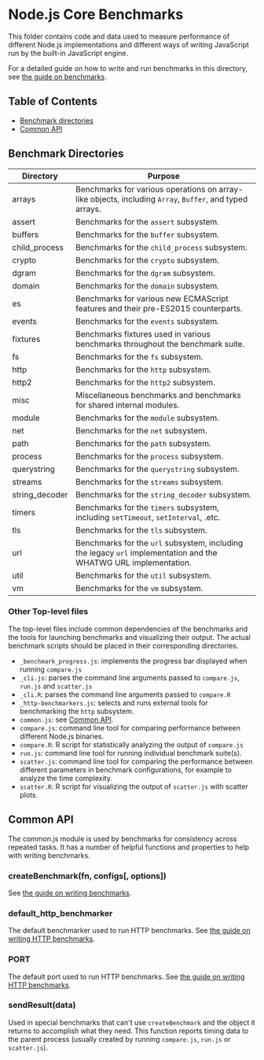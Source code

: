 # Node.js Core Benchmarks

This folder contains code and data used to measure performance
of different Node.js implementations and different ways of
writing JavaScript run by the built-in JavaScript engine.

For a detailed guide on how to write and run benchmarks in this
directory, see [the guide on benchmarks](../doc/guides/writing-and-running-benchmarks.md).

## Table of Contents

* [Benchmark directories](#benchmark-directories)
* [Common API](#common-api)

## Benchmark Directories

<table>
  <thead>
    <tr>
      <th>Directory</th>
      <th>Purpose</th>
    </tr>
  </thead>
  <tbody>
    <tr>
      <td>arrays</td>
      <td>
        Benchmarks for various operations on array-like objects,
        including <code>Array</code>, <code>Buffer</code>, and typed arrays.
      </td>
    </tr>
    <tr>
      <td>assert</td>
      <td>
        Benchmarks for the <code>assert</code> subsystem.
      </td>
    </tr>
    <tr>
      <td>buffers</td>
      <td>
        Benchmarks for the <code>buffer</code> subsystem.
      </td>
    </tr>
    <tr>
      <td>child_process</td>
      <td>
        Benchmarks for the <code>child_process</code> subsystem.
      </td>
    </tr>
    <tr>
      <td>crypto</td>
      <td>
        Benchmarks for the <code>crypto</code> subsystem.
      </td>
    </tr>
    <tr>
      <td>dgram</td>
      <td>
        Benchmarks for the <code>dgram</code> subsystem.
      </td>
    </tr>
    <tr>
      <td>domain</td>
      <td>
        Benchmarks for the <code>domain</code> subsystem.
      </td>
    </tr>
    <tr>
      <td>es</td>
      <td>
        Benchmarks for various new ECMAScript features and their
        pre-ES2015 counterparts.
      </td>
    </tr>
    <tr>
      <td>events</td>
      <td>
        Benchmarks for the <code>events</code> subsystem.
      </td>
    </tr>
    <tr>
      <td>fixtures</td>
      <td>
        Benchmarks fixtures used in various benchmarks throughout
        the benchmark suite.
      </td>
    </tr>
    <tr>
      <td>fs</td>
      <td>
        Benchmarks for the <code>fs</code> subsystem.
      </td>
    </tr>
    <tr>
      <td>http</td>
      <td>
        Benchmarks for the <code>http</code> subsystem.
      </td>
    </tr>
    <tr>
      <td>http2</td>
      <td>
        Benchmarks for the <code>http2</code> subsystem.
      </td>
    </tr>
    <tr>
      <td>misc</td>
      <td>
        Miscellaneous benchmarks and benchmarks for shared
        internal modules.
      </td>
    </tr>
    <tr>
      <td>module</td>
      <td>
        Benchmarks for the <code>module</code> subsystem.
      </td>
    </tr>
    <tr>
      <td>net</td>
      <td>
        Benchmarks for the <code>net</code> subsystem.
      </td>
    </tr>
    <tr>
      <td>path</td>
      <td>
        Benchmarks for the <code>path</code> subsystem.
      </td>
    </tr>
    <tr>
      <td>process</td>
      <td>
        Benchmarks for the <code>process</code> subsystem.
      </td>
    </tr>
    <tr>
      <td>querystring</td>
      <td>
        Benchmarks for the <code>querystring</code> subsystem.
      </td>
    </tr>
    <tr>
      <td>streams</td>
      <td>
        Benchmarks for the <code>streams</code> subsystem.
      </td>
    </tr>
    <tr>
      <td>string_decoder</td>
      <td>
        Benchmarks for the <code>string_decoder</code> subsystem.
      </td>
    </tr>
    <tr>
      <td>timers</td>
      <td>
        Benchmarks for the <code>timers</code> subsystem, including
        <code>setTimeout</code>, <code>setInterval</code>, .etc.
      </td>
    </tr>
    <tr>
      <td>tls</td>
      <td>
        Benchmarks for the <code>tls</code> subsystem.
      </td>
    </tr>
    <tr>
      <td>url</td>
      <td>
        Benchmarks for the <code>url</code> subsystem, including the legacy
        <code>url</code> implementation and the WHATWG URL implementation.
      </td>
    </tr>
    <tr>
      <td>util</td>
      <td>
        Benchmarks for the <code>util</code> subsystem.
      </td>
    </tr>
    <tr>
      <td>vm</td>
      <td>
        Benchmarks for the <code>vm</code> subsystem.
      </td>
    </tr>
  </tbody>
</table>

### Other Top-level files

The top-level files include common dependencies of the benchmarks
and the tools for launching benchmarks and visualizing their output.
The actual benchmark scripts should be placed in their corresponding
directories.

* `_benchmark_progress.js`: implements the progress bar displayed
  when running `compare.js`
* `_cli.js`: parses the command line arguments passed to `compare.js`,
  `run.js` and `scatter.js`
* `_cli.R`: parses the command line arguments passed to `compare.R`
* `_http-benchmarkers.js`: selects and runs external tools for benchmarking
  the `http` subsystem.
* `common.js`: see [Common API](#common-api).
* `compare.js`: command line tool for comparing performance between different
  Node.js binaries.
* `compare.R`: R script for statistically analyzing the output of
  `compare.js`
* `run.js`: command line tool for running individual benchmark suite(s).
* `scatter.js`: command line tool for comparing the performance
  between different parameters in benchmark configurations,
  for example to analyze the time complexity.
* `scatter.R`: R script for visualizing the output of `scatter.js` with
  scatter plots.

## Common API

The common.js module is used by benchmarks for consistency across repeated
tasks. It has a number of helpful functions and properties to help with
writing benchmarks.

### createBenchmark(fn, configs[, options])

See [the guide on writing benchmarks](../doc/guides/writing-and-running-benchmarks.md#basics-of-a-benchmark).

### default\_http\_benchmarker

The default benchmarker used to run HTTP benchmarks.
See [the guide on writing HTTP benchmarks](../doc/guides/writing-and-running-benchmarks.md#creating-an-http-benchmark).


### PORT

The default port used to run HTTP benchmarks.
See [the guide on writing HTTP benchmarks](../doc/guides/writing-and-running-benchmarks.md#creating-an-http-benchmark).

### sendResult(data)

Used in special benchmarks that can't use `createBenchmark` and the object
it returns to accomplish what they need. This function reports timing
data to the parent process (usually created by running `compare.js`, `run.js` or
`scatter.js`).
